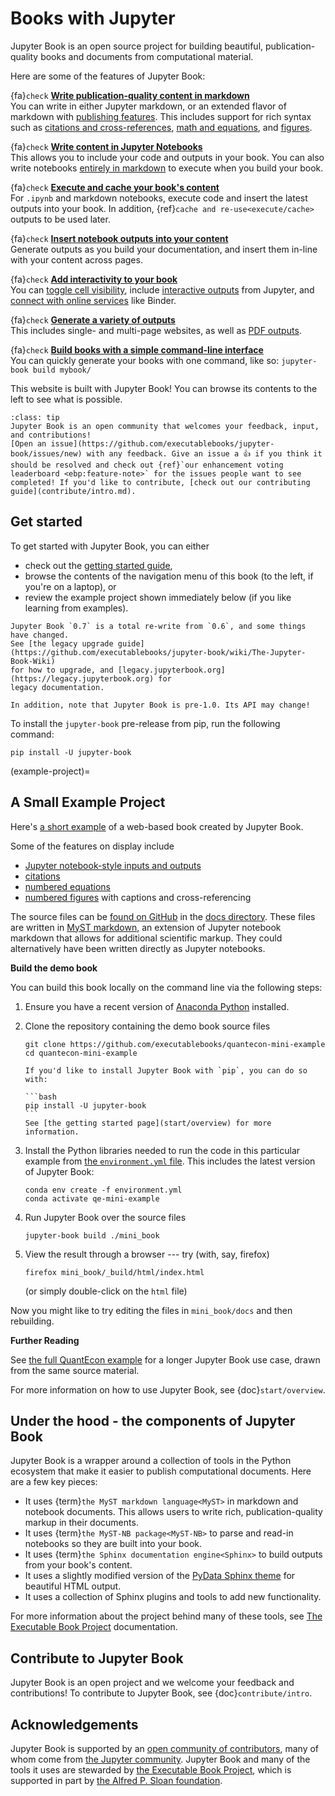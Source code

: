 # Books with Jupyter

Jupyter Book is an open source project for building beautiful,
publication-quality books and documents from computational material.

Here are some of the features of Jupyter Book:

{fa}`check` **[Write publication-quality content in markdown](content-types/markdown)**<br />
You can write in either Jupyter markdown, or an extended flavor of markdown with [publishing features](content/myst).
This includes support for rich syntax such as [citations and cross-references](content/citations), [math and equations](content/math), and [figures](content/figures).

{fa}`check` **[Write content in Jupyter Notebooks](content-types/notebooks)**<br />
This allows you to include your code and outputs in your book.
You can also write notebooks [entirely in markdown](content-types/myst-notebooks) to execute when you build your book.

{fa}`check` **[Execute and cache your book's content](content/execute)**<br />
For `.ipynb` and markdown notebooks, execute code and insert the latest outputs into your book.
In addition, {ref}`cache and re-use<execute/cache>` outputs to be used later.

{fa}`check` **[Insert notebook outputs into your content](content/glue)**<br />
Generate outputs as you build your documentation, and insert them in-line with your content across pages.

{fa}`check` **[Add interactivity to your book](interactive/launchbuttons)**<br />
You can [toggle cell visibility](interactive/hiding), include [interactive outputs](interactive/interactive) from Jupyter, and [connect with online services](interactive/launchbuttons) like Binder.

{fa}`check` **[Generate a variety of outputs](start/build)**<br />
This includes single- and multi-page websites, as well as [PDF outputs](advanced/pdf).

{fa}`check` **[Build books with a simple command-line interface](reference/cli)**<br />
You can quickly generate your books with one command, like so: `jupyter-book build mybook/`

This website is built with Jupyter Book! You can browse its contents to the
left to see what is possible.

```{admonition} Get involved with Jupyter Book!
:class: tip
Jupyter Book is an open community that welcomes your feedback, input, and contributions!
[Open an issue](https://github.com/executablebooks/jupyter-book/issues/new) with any feedback. Give an issue a 👍 if you think it should be resolved and check out {ref}`our enhancement voting leaderboard <ebp:feature-note>` for the issues people want to see completed! If you'd like to contribute, [check out our contributing guide](contribute/intro.md).
```

## Get started

To get started with Jupyter Book, you can either

* check out the [getting started guide](start/overview),
* browse the contents of the navigation menu of this book (to the left, if you're
on a laptop), or
* review the example project shown immediately below (if you like learning from examples).

```{warning}
Jupyter Book `0.7` is a total re-write from `0.6`, and some things have changed.
See [the legacy upgrade guide](https://github.com/executablebooks/jupyter-book/wiki/The-Jupyter-Book-Wiki)
for how to upgrade, and [legacy.jupyterbook.org](https://legacy.jupyterbook.org) for
legacy documentation.

In addition, note that Jupyter Book is pre-1.0. Its API may change!
```

To install the `jupyter-book` pre-release from pip, run the following command:

```
pip install -U jupyter-book
```

(example-project)=
## A Small Example Project

Here's [a short example](https://executablebooks.github.io/quantecon-mini-example/docs/index.html) of a web-based book created by Jupyter Book.

Some of the features on display include

* [Jupyter notebook-style inputs and outputs](https://executablebooks.github.io/quantecon-mini-example/docs/python_by_example.html#version-1)
* [citations](https://executablebooks.github.io/quantecon-mini-example/docs/about_py.html#bibliography)
* [numbered equations](https://executablebooks.github.io/quantecon-mini-example/docs/python_by_example.html#another-application)
* [numbered figures](https://executablebooks.github.io/quantecon-mini-example/docs/getting_started.html#jupyter-notebooks) with captions and cross-referencing

The source files  can be [found on GitHub](https://github.com/executablebooks/quantecon-mini-example/)
in the [docs directory](https://github.com/executablebooks/quantecon-mini-example/tree/master/mini_book/docs).
These files are written in [MyST markdown](content/myst), an
extension of Jupyter notebook markdown that allows for additional scientific markup.
They could alternatively have been written directly as Jupyter notebooks.

**Build the demo book**

You can build this book locally on the command line via the following steps:

1. Ensure you have a recent version of [Anaconda Python](https://www.anaconda.com/distribution/) installed.

2. Clone the repository containing the demo book source files

    ```
    git clone https://github.com/executablebooks/quantecon-mini-example
    cd quantecon-mini-example
    ```

    ````{margin}
    If you'd like to install Jupyter Book with `pip`, you can do so with:

    ```bash
    pip install -U jupyter-book
    ```
    See [the getting started page](start/overview) for more information.
    ````
3. Install the Python libraries needed to run the code in this particular example
   from [the `environment.yml` file](https://github.com/executablebooks/quantecon-mini-example/blob/master/environment.yml).
   This includes the latest version of Jupyter Book:

    ```
    conda env create -f environment.yml
    conda activate qe-mini-example
    ```

4. Run Jupyter Book over the source files

    ```
    jupyter-book build ./mini_book
    ```

5. View the result through a browser --- try (with, say, firefox)


    ```
    firefox mini_book/_build/html/index.html
    ```

    (or simply double-click on the `html` file)

Now you might like to try editing the files in ``mini_book/docs`` and then
rebuilding.

**Further Reading**

See [the full QuantEcon example](https://executablebooks.github.io/quantecon-example/docs/index.html)
for a longer Jupyter Book use case, drawn from the same source material.

For more information on how to use Jupyter Book, see {doc}`start/overview`.

## Under the hood - the components of Jupyter Book

Jupyter Book is a wrapper around a collection of tools in the Python
ecosystem that make it easier to publish computational documents. Here are
a few key pieces:

* It uses {term}`the MyST markdown language<MyST>` in
  markdown and notebook documents. This allows users to write rich,
  publication-quality markup in their documents.
* It uses {term}`the MyST-NB package<MyST-NB>` to parse and
  read-in notebooks so they are built into your book.
* It uses {term}`the Sphinx documentation engine<Sphinx>`
  to build outputs from your book's content.
* It uses a slightly modified version of the [PyData Sphinx theme](https://pydata-sphinx-theme.readthedocs.io/en/latest/)
  for beautiful HTML output.
* It uses a collection of Sphinx plugins and tools to add new functionality.

For more information about the project behind many of these tools, see
[The Executable Book Project](https://ebp.jupyterbook.org/) documentation.

## Contribute to Jupyter Book

Jupyter Book is an open project and we welcome your feedback and contributions!
To contribute to Jupyter Book, see {doc}`contribute/intro`.

## Acknowledgements

Jupyter Book is supported by an [open community of contributors](https://github.com/executablebooks/jupyter-book/graphs/contributors), many of whom come from [the Jupyter community](https://jupyter.org/community).
Jupyter Book and many of the tools it uses are stewarded by [the Executable Book Project](https://executablebooks.org), which is supported in part by [the Alfred P. Sloan foundation](https://sloan.org/grant-detail/9231).

